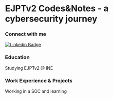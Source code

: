 # EJPTv2 Codes&amp;Notes - a cybersecurity journey
### Connect with me 
[![Linkedin Badge](https://img.shields.io/badge/-LinkedIn-blue?style=flat-square&logo=Linkedin&logoColor=white&link=https://www.linkedin.com/in/davidebonati)](https://www.linkedin.com/in/davidebonati)


### Education
Studying EJPTv2 @ INE

### Work Experience & Projects
Working in a SOC and learning
